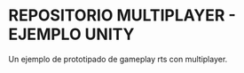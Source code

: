 # REPOSITORIO MULTIPLAYER - EJEMPLO UNITY

Un ejemplo de prototipado de gameplay rts con multiplayer.


